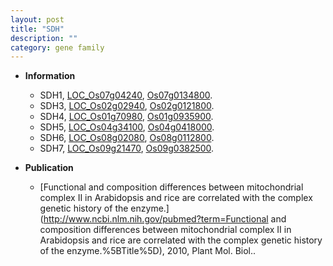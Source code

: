 ```yaml
---
layout: post
title: "SDH"
description: ""
category: gene family
---
```


* **Information**  
    + SDH1, [LOC_Os07g04240](http://rice.uga.edu/cgi-bin/ORF_infopage.cgi?orf=LOC_Os07g04240), [Os07g0134800](https://rapdb.dna.affrc.go.jp/locus/?name=Os07g0134800).
    + SDH3, [LOC_Os02g02940](http://rice.uga.edu/cgi-bin/ORF_infopage.cgi?orf=LOC_Os02g02940), [Os02g0121800](https://rapdb.dna.affrc.go.jp/locus/?name=Os02g0121800).
    + SDH4, [LOC_Os01g70980](http://rice.uga.edu/cgi-bin/ORF_infopage.cgi?orf=LOC_Os01g70980), [Os01g0935900](https://rapdb.dna.affrc.go.jp/locus/?name=Os01g0935900).
    + SDH5, [LOC_Os04g34100](http://rice.uga.edu/cgi-bin/ORF_infopage.cgi?orf=LOC_Os04g34100), [Os04g0418000](https://rapdb.dna.affrc.go.jp/locus/?name=Os04g0418000).
    + SDH6, [LOC_Os08g02080](http://rice.uga.edu/cgi-bin/ORF_infopage.cgi?orf=LOC_Os08g02080), [Os08g0112800](https://rapdb.dna.affrc.go.jp/locus/?name=Os08g0112800).
    + SDH7, [LOC_Os09g21470](http://rice.uga.edu/cgi-bin/ORF_infopage.cgi?orf=LOC_Os09g21470), [Os09g0382500](https://rapdb.dna.affrc.go.jp/locus/?name=Os09g0382500).

* **Publication**  
    + [Functional and composition differences between mitochondrial complex II in Arabidopsis and rice are correlated with the complex genetic history of the enzyme.](http://www.ncbi.nlm.nih.gov/pubmed?term=Functional and composition differences between mitochondrial complex II in Arabidopsis and rice are correlated with the complex genetic history of the enzyme.%5BTitle%5D), 2010, Plant Mol. Biol..


